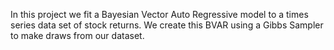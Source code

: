 In this project we fit a Bayesian Vector Auto Regressive model to a times series data set of stock returns. We create this BVAR using a 
Gibbs Sampler to make draws from our dataset. 
